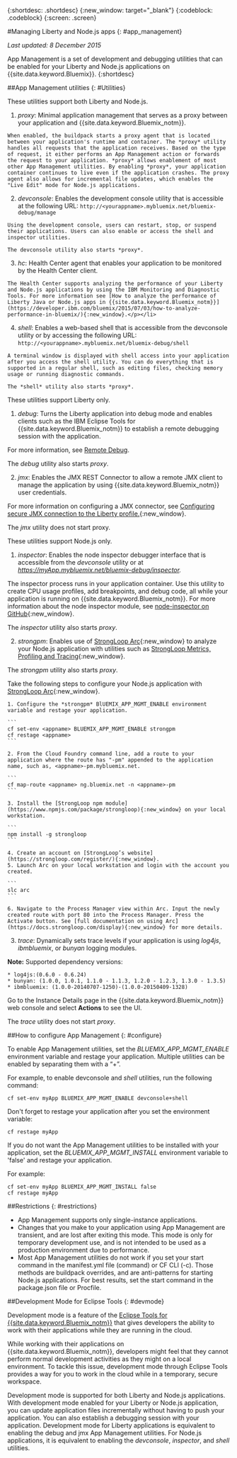 {:shortdesc: .shortdesc}
{:new_window: target="_blank"}
{:codeblock: .codeblock}
{:screen: .screen}

#Managing Liberty and Node.js apps
{: #app_management}

*Last updated: 8 December 2015*

App Management is a set of development and debugging utilities that can be enabled for your Liberty and Node.js applications on {{site.data.keyword.Bluemix}}.
{:shortdesc}

##App Management utilities
{: #Utilities}

These utilities support both Liberty and Node.js.

  1. *proxy*: Minimal application management that serves as a proxy between your application and {{site.data.keyword.Bluemix_notm}}.

    When enabled, the buildpack starts a proxy agent that is located between your application's runtime and container. The *proxy* utility handles all requests that the application receives. Based on the type of request, it either performs an App Management action or forwards the request to your application. *proxy* allows enablement of most other App Management utilities. By enabling *proxy*, your application container continues to live even if the application crashes. The proxy agent also allows for incremental file updates, which enables the "Live Edit" mode for Node.js applications.
	
  2. *devconsole*: Enables the development console utility that is accessible at the following URL:
    ```
    http://<yourappname>.mybluemix.net/bluemix-debug/manage
    ```
	
    Using the development console, users can restart, stop, or suspend their applications. Users can also enable or access the shell and inspector utilities.

    The devconsole utility also starts *proxy*.
	
  3. *hc*: Health Center agent that enables your application to be monitored by the Health Center client.

    The Health Center supports analyzing the performance of your Liberty and Node.js applications by using the IBM Monitoring and Diagnostic Tools. For more information see [How to analyze the performance of Liberty Java or Node.js apps in {{site.data.keyword.Bluemix_notm}}](https://developer.ibm.com/bluemix/2015/07/03/how-to-analyze-performance-in-bluemix/){:new_window}.</p></li>
	
  4. *shell*: Enables a web-based shell that is accessible from the devconsole utility or by accessing the following URL:
    ```
    http://<yourappname>.mybluemix.net/bluemix-debug/shell
    ```
	
    A terminal window is displayed with shell access into your application after you access the shell utility. You can do everything that is supported in a regular shell, such as editing files, checking memory usage or running diagnostic commands.
	
    The *shell* utility also starts *proxy*.

These utilities support Liberty only.

  1. *debug*: Turns the Liberty application into debug mode and enables clients such as the IBM Eclipse Tools for {{site.data.keyword.Bluemix_notm}} to establish a remote debugging session with the application.
  
   For more information, see [Remote Debug](../manageapps/eclipsetools/eclipsetools.html#remotedebug).
   
   The *debug* utility also starts *proxy*.
   
  2. *jmx*: Enables the JMX REST Connector to allow a remote JMX client to manage the application by using {{site.data.keyword.Bluemix_notm}} user credentials.
  
  For more information on configuring a JMX connector, see [Configuring secure JMX connection to the Liberty profile.](https://www-01.ibm.com/support/knowledgecenter/was_beta_liberty/com.ibm.websphere.wlp.nd.multiplatform.doc/ae/twlp_admin_restconnector.html){:new_window}.
  
  The *jmx* utility does not start proxy.

These utilities support Node.js only.

  1. *inspector*: Enables the node inspector debugger interface that is accessible from the *devconsole* utility or at *https://myApp.mybluemix.net/bluemix-debug/inspector.*
  
  The inspector process runs in your application container. Use this utility to create CPU usage profiles, add breakpoints, and debug code, all while your application is running on {{site.data.keyword.Bluemix_notm}}. For more information about the node inspector module, see [node-inspector on GitHub](https://github.com/node-inspector/node-inspector){:new_window}.
  
  The *inspector* utility also starts *proxy*.
  
  2. *strongpm*: Enables use of [StrongLoop Arc](https://strongloop.com/node-js/arc){:new_window} to analyze your Node.js application with utilities such as [StrongLoop Metrics, Profiling and Tracing](https://strongloop.com/node-js/devops-tools/){:new_window}.
    
  The *strongpm* utility also starts *proxy*.
  
  Take the following steps to configure your Node.js application with [StrongLoop Arc](https://strongloop.com/node-js/arc){:new_window}.

    1. Configure the *strongpm* BlUEMIX_APP_MGMT_ENABLE environment variable and restage your application.
    
	```
    cf set-env <appname> BLUEMIX_APP_MGMT_ENABLE strongpm
    cf restage <appname>
    ```
	
    2. From the Cloud Foundry command line, add a route to your application where the route has "-pm" appended to the application name, such as, <appname>-pm.mybluemix.net.
    
	```
    cf map-route <appname> ng.bluemix.net -n <appname>-pm
    ```
	
    3. Install the [StrongLoop npm module](https://www.npmjs.com/package/strongloop){:new_window} on your local workstation.
    
	```
    npm install -g strongloop
    ```
	
    4. Create an account on [StrongLoop’s website](https://strongloop.com/register/){:new_window}.
    5. Launch Arc on your local workstation and login with the account you created.
    
	```
    slc arc
    ```
	
    6. Navigate to the Process Manager view within Arc. Input the newly created route with port 80 into the Process Manager. Press the Activate button. See [full documentation on using Arc](https://docs.strongloop.com/display){:new_window} for more details.
	
  3. *trace*: Dynamically sets trace levels if your application is using *log4js*, *ibmbluemix*, or *bunyan* logging modules.
  
  **Note:** Supported dependency versions:

    * log4js:(0.6.0 - 0.6.24)
    * bunyan: (1.0.0, 1.0.1, 1.1.0 - 1.1.3, 1.2.0 - 1.2.3, 1.3.0 - 1.3.5)
    * ibmbluemix: (1.0.0-20140707-1250)-(1.0.0-20150409-1328)
  
  Go to the Instance Details page in the {{site.data.keyword.Bluemix_notm}} web console and select **Actions** to see the UI.

  The *trace* utility does not start *proxy*.

##How to configure App Management
{: #configure}

To enable App Management utilities, set the *BLUEMIX_APP_MGMT_ENABLE* environment variable and restage your application. Multiple utilities can be enabled by separating them with a “+”.

For example, to enable devconsole and *shell* utilities, run the following command:

```
cf set-env myApp BLUEMIX_APP_MGMT_ENABLE devconsole+shell
```

Don't forget to restage your application after you set the environment variable:

```
cf restage myApp
```

If you do not want the App Management utilities to be installed with your application, set the *BLUEMIX_APP_MGMT_INSTALL* environment variable to 'false' and restage your application.

For example:

```
cf set-env myApp BLUEMIX_APP_MGMT_INSTALL false
cf restage myApp
```

##Restrictions
{: #restrictions}

* App Management supports only single-instance applications.
* Changes that you make to your application using App Management are transient, and are lost after exiting this mode. This mode is only for temporary development use, and is not intended to be used as a production environment due to performance.
* Most App Management utilities do not work if you set your start command in the manifest.yml file (command) or CF CLI (-c). Those methods are buildpack overrides, and are anti-patterns for starting Node.js applications. For best results, set the start command in the package.json file or Procfile.

##Development Mode for Eclipse Tools
{: #devmode}

Development mode is a feature of the [Eclipse Tools for {{site.data.keyword.Bluemix_notm}}](../manageapps/eclipsetools/eclipsetools.html#eclipsetools) that gives developers the ability to work with their applications while they are running in the cloud.

While working with their applications on {{site.data.keyword.Bluemix_notm}}, developers might feel that they cannot perform normal development activities as they might on a local environment. To tackle this issue, development mode through Eclipse Tools provides a way for you to work in the cloud while in a temporary, secure workspace.

Development mode is supported for both Liberty and Node.js applications. With development mode enabled for your Liberty or Node.js application, you can update application files incrementally without having to push your application. You can also establish a debugging session with your application. Development mode for Liberty applications is equivalent to enabling the debug and jmx App Management utilities. For Node.js applications, it is equivalent to enabling the *devconsole*, *inspector*, and *shell* utilities.
